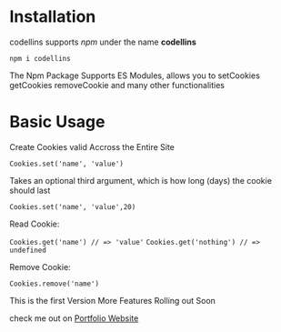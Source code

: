 # Installation

codellins supports *npm* under the name **codellins**

`npm i codellins`


The Npm Package Supports ES Modules, allows you to setCookies getCookies removeCookie and many other functionalities

# Basic Usage

Create Cookies valid Accross the Entire Site

`Cookies.set('name', 'value')`

Takes an optional third argument, which is how long (days) the cookie should last 

`Cookies.set('name', 'value',20)`

Read Cookie:

`Cookies.get('name') // => 'value'`
`Cookies.get('nothing') // => undefined`

Remove Cookie:

`Cookies.remove('name')`


This is the first Version More Features Rolling out Soon

check me out on [Portfolio Website](https://https://collinsadi.vercel.app)